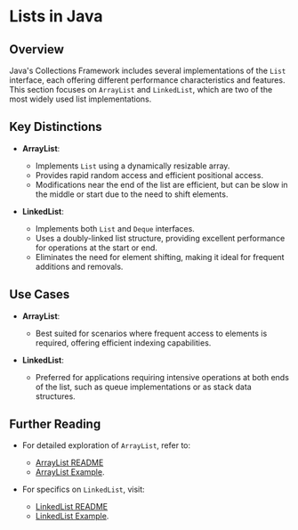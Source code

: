 # Lists in Java

## Overview

Java's Collections Framework includes several implementations of the `List` interface, each offering different performance characteristics and features. This section focuses on `ArrayList` and `LinkedList`, which are two of the most widely used list implementations.

## Key Distinctions

- **ArrayList**:
  - Implements `List` using a dynamically resizable array.
  - Provides rapid random access and efficient positional access.
  - Modifications near the end of the list are efficient, but can be slow in the middle or start due to the need to shift elements.

- **LinkedList**:
  - Implements both `List` and `Deque` interfaces.
  - Uses a doubly-linked list structure, providing excellent performance for operations at the start or end.
  - Eliminates the need for element shifting, making it ideal for frequent additions and removals.

## Use Cases

- **ArrayList**:
  - Best suited for scenarios where frequent access to elements is required, offering efficient indexing capabilities.

- **LinkedList**:
  - Preferred for applications requiring intensive operations at both ends of the list, such as queue implementations or as stack data structures.

## Further Reading

- For detailed exploration of `ArrayList`, refer to:
  - [ArrayList README](./Lists/ArrayLists/README.md)
  - [ArrayList Example](./Lists/ArrayLists/ArrayListExample.java).

- For specifics on `LinkedList`, visit:
  - [LinkedList README](./Lists/LinkedLists/README.md)
  - [LinkedList Example](./Lists/LinkedLists/LinkedListExample.java).